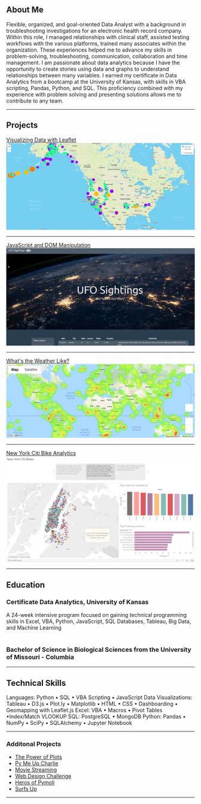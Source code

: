 ## About Me
Flexible, organized, and goal-oriented Data Analyst with a background in troubleshooting investigations for an electronic health record company.  Within this role, I managed relationships with clinical staff, assisted testing workflows with the various platforms, trained many associates within the organization.  These experiences helped me to advance my skills in problem-solving, troubleshooting, communication, collaboration and time management. 
I am passionate about data analytics because I have the opportunity to create stories using data and graphs to understand relationships between many variables. I earned my certificate in Data Analytics from a bootcamp at the University of Kansas, with skills in VBA scripting, Pandas, Python, and SQL.  This proficiency combined with my experience with problem solving and presenting solutions allows me to contribute to any team.

---

## Projects 

[Visualizing Data with Leaflet](https://github.com/tchhabs/Visualizing-Data-with-Leaflet)
<img src="images/leaflet.png?raw=true"/>

---

[JavaScript and DOM Manipulation](https://github.com/tchhabs/javascript-challenge)
<img src="images/UFO.png?raw=true"/>

---
[What's the Weather Like?](https://github.com/tchhabs/What-is-the-Weather-Like)
<img src="images/heatmap.png?raw=true"/>

---
[New York Citi Bike Analytics](https://public.tableau.com/profile/taniya.chhabra#!/vizhome/CitiBikes_15997134925960/NewYorkCitiBikes)
<img src="images/Tableau.png?raw=true"/>

---

## Education
### Certificate Data Analytics, University of Kansas
A 24-week intensive program focused on gaining technical programming skills in Excel, VBA, Python, JavaScript, SQL Databases, Tableau, Big Data, and Machine Learning
<br><br>

### Bachelor of Science in Biological Sciences from the University of Missouri - Columbia

---

## Technical Skills
Languages: Python • SQL • VBA Scripting • JavaScript 
Data Visualizations: Tableau • D3.js • Plot.ly • Matplotlib • HTML • CSS • Dashboarding • Geomapping with Leaflet.js
Excel: VBA • Macros • Pivot Tables •Index/Match VLOOKUP
SQL: PostgreSQL • MongoDB
Python: Pandas • NumPy • SciPy • SQLAlchemy • Jupyter Notebook

---

### Additonal Projects

- [The Power of Plots](https://github.com/tchhabs/The-Power-of-Plots )
- [Py Me Up Charlie](https://github.com/tchhabs/Py-Me-Up-Charlie)
- [Movie Streaming](https://github.com/tchhabs/Movie-Streaming)
- [Web Design Challenge](https://github.com/tchhabs/Web-Design-Challenge)
- [Heros of Pymoli](https://github.com/tchhabs/Heroes-of-Pymoli)
- [Surfs Up](https://github.com/tchhabs/Surfs-Up)

---




